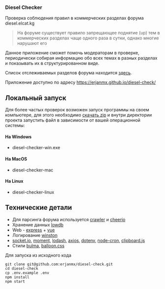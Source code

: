 ### Diesel Checker

Проверка соблюдения правил в коммерческих разделах форума diesel.elcat.kg

> На форуме существует правило запрещающее поднятие (up) тем в коммерческих разделах чаще одного раза в сутки, однако многие нарушают его

Данное приложение сможет помочь модераторам в проверке, периодически собирая информацию обо всех темах в разных разделах и показывать их в структурированном виде. 

Список отслеживаемых разделов форума находится [здесь](https://github.com/erjanmx/diesel-check/blob/master/db/forums.json).

Приложение доступно по адресу https://erjanmx.github.io/diesel-check/

## Локальный запуск

Для более частых проверок возможен запуск программы на своем компьютере, для этого необходимо [скачать zip](https://github.com/erjanmx/diesel-check/archive/master.zip) и внутри директории проекта запустить файл в зависимости от вашей операционной системы:

#### На Windows
- diesel-checker-win.exe

#### На MacOS
- diesel-checker-mac

#### На Linux
- diesel-checker-linux 


## Технические детали

- Для парсинга форума используется [crawler](https://github.com/bda-research/node-crawler) и [cheerio](https://github.com/cheeriojs/cheerio)
- Хранение данных [lowdb](https://github.com/typicode/lowdb)
- Web - [express](https://github.com/expressjs/express) + [vue](https://github.com/vuejs/vue)
- Логирование [winston](https://github.com/winstonjs/winston)
- [socket.io](https://github.com/socketio/socket.io), [moment](https://github.com/moment/moment), [lodash](https://github.com/lodash/lodash), [axios](https://github.com/axios/axios), [dotenv](https://github.com/motdotla/dotenv), [node-cron](https://github.com/node-cron/node-cron), [clipboard.js](https://github.com/zenorocha/clipboard.js)
- Стили [bulma](https://github.com/jgthms/bulma), [balloon.css](https://github.com/kazzkiq/balloon.css)

Для запуска из исходного кода

```
git clone git@github.com:erjanmx/diesel-check.git
cd diesel-check 
cp .env.example .env
npm install
npm start
```
